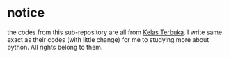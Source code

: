 # notice
the codes from this sub-repository are all from [Kelas Terbuka](https://www.youtube.com/watch?v=iA8lLwmtKQM&list=PLZS-MHyEIRo59lUBwU-XHH7Ymmb04ffOY). I write same exact as their codes (with little change) for me to studying more about python. All rights belong to them. 